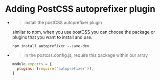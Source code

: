 # Adding PostCSS autoprefixer plugin

- > install the postCSS autoprefixer plugin

  similar to npm, when you use postCSS you can choose the package or plugins that you want to install and use.

  ```
  npm install autoprefixer --save-dev
  ```

- > in the postcss.config.js, require this package within our array

  ```js
  module.exports = {
    plugins: [require('autoprefixer')],
  }
  ```
